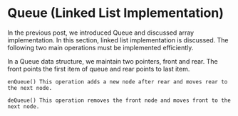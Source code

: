 # Queue (Linked List Implementation)
In the previous post, we introduced Queue and discussed array implementation. 
In this section, linked list implementation is discussed. 
The following two main operations must be implemented efficiently.

In a Queue data structure, we maintain two pointers, front and rear. 
The front points the first item of queue and rear points to last item.
```
enQueue() This operation adds a new node after rear and moves rear to the next node.

deQueue() This operation removes the front node and moves front to the next node.
```
